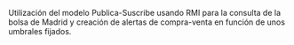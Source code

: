 Utilización del modelo Publica-Suscribe usando RMI para la consulta de la bolsa de Madrid y creación de alertas de compra-venta en función de unos umbrales fijados.
